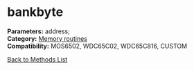 # bankbyte

**Parameters:** address;  
**Category:** [Memory routines](../categories/memory_routines.md)  
**Compatibility:** MOS6502, WDC65C02, WDC65C816, CUSTOM  


[Back to Methods List](../../SUMMARY.md)
